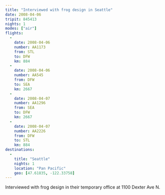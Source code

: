 ```yaml
---
title: "Interviewed with frog design in Seattle"
date: 2008-04-06
tripit: 845413
nights: 1
modes: ["air"]
flights:
  -
    date: 2008-04-06
    number: AA1173
    from: STL
    to: DFW
    km: 884
  -
    date: 2008-04-06
    number: AA545
    from: DFW
    to: SEA
    km: 2667
  -
    date: 2008-04-07
    number: AA1296
    from: SEA
    to: DFW
    km: 2667
  -
    date: 2008-04-07
    number: AA2226
    from: DFW
    to: STL
    km: 884
destinations:
  -
    title: "Seattle"
    nights: 1
    location: "Pan Pacific"
    geo: [47.61835, -122.33758]
---
```


Interviewed with frog design in their temporary office at 1100 Dexter Ave N.

